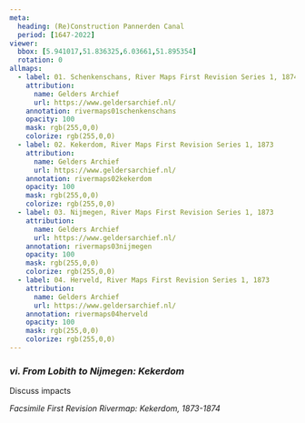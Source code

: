 ```yaml
---
meta:
  heading: (Re)Construction Pannerden Canal
  period: [1647-2022]
viewer:
  bbox: [5.941017,51.836325,6.03661,51.895354]
  rotation: 0
allmaps:
  - label: 01. Schenkenschans, River Maps First Revision Series 1, 1874
    attribution: 
      name: Gelders Archief
      url: https://www.geldersarchief.nl/
    annotation: rivermaps01schenkenschans
    opacity: 100
    mask: rgb(255,0,0)
    colorize: rgb(255,0,0)
  - label: 02. Kekerdom, River Maps First Revision Series 1, 1873
    attribution: 
      name: Gelders Archief
      url: https://www.geldersarchief.nl/
    annotation: rivermaps02kekerdom
    opacity: 100
    mask: rgb(255,0,0)
    colorize: rgb(255,0,0)
  - label: 03. Nijmegen, River Maps First Revision Series 1, 1873
    attribution: 
      name: Gelders Archief
      url: https://www.geldersarchief.nl/
    annotation: rivermaps03nijmegen
    opacity: 100
    mask: rgb(255,0,0)
    colorize: rgb(255,0,0)
  - label: 04. Herveld, River Maps First Revision Series 1, 1873
    attribution: 
      name: Gelders Archief
      url: https://www.geldersarchief.nl/
    annotation: rivermaps04herveld
    opacity: 100
    mask: rgb(255,0,0)
    colorize: rgb(255,0,0)
---
```


### _vi.    From Lobith to Nijmegen: Kekerdom_

Discuss impacts

_Facsimile First Revision Rivermap: Kekerdom, 1873-1874_
